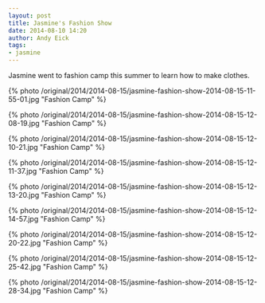 ```yaml
---
layout: post
title: Jasmine's Fashion Show
date: 2014-08-10 14:20
author: Andy Eick
tags: 
- jasmine
---
```

Jasmine went to fashion camp this summer to learn how to make clothes. 

{% photo /original/2014/2014-08-15/jasmine-fashion-show-2014-08-15-11-55-01.jpg "Fashion Camp" %}

{% photo /original/2014/2014-08-15/jasmine-fashion-show-2014-08-15-12-08-19.jpg "Fashion Camp" %}

{% photo /original/2014/2014-08-15/jasmine-fashion-show-2014-08-15-12-10-21.jpg "Fashion Camp" %}

{% photo /original/2014/2014-08-15/jasmine-fashion-show-2014-08-15-12-11-37.jpg "Fashion Camp" %}

{% photo /original/2014/2014-08-15/jasmine-fashion-show-2014-08-15-12-13-20.jpg "Fashion Camp" %}

{% photo /original/2014/2014-08-15/jasmine-fashion-show-2014-08-15-12-14-57.jpg "Fashion Camp" %}

{% photo /original/2014/2014-08-15/jasmine-fashion-show-2014-08-15-12-20-22.jpg "Fashion Camp" %}

{% photo /original/2014/2014-08-15/jasmine-fashion-show-2014-08-15-12-25-42.jpg "Fashion Camp" %}

{% photo /original/2014/2014-08-15/jasmine-fashion-show-2014-08-15-12-28-34.jpg "Fashion Camp" %}
